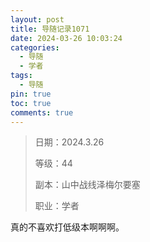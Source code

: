 ```yaml
---
layout: post
title: 导随记录1071
date: 2024-03-26 10:03:24
categories:
  - 导随
  - 学者
tags:
  - 导随
pin: true
toc: true
comments: true
---
```

> 日期：2024.3.26
>
> 等级：44
>
> 副本：山中战线泽梅尔要塞
>
> 职业：学者

真的不喜欢打低级本啊啊啊。